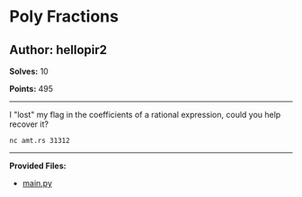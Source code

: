 # Poly Fractions

## Author: hellopir2

**Solves:** 10

**Points:** 495

---

I "lost" my flag in the coefficients of a rational expression, could you help recover it?

`nc amt.rs 31312`

---

**Provided Files:**

- [main.py](main.py)
